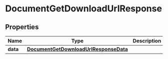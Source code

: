 

# DocumentGetDownloadUrlResponse


## Properties

| Name | Type | Description | Notes |
|------------ | ------------- | ------------- | -------------|
|**data** | [**DocumentGetDownloadUrlResponseData**](DocumentGetDownloadUrlResponseData.md) |  |  [optional] |



